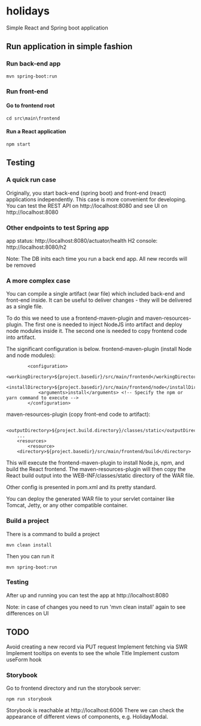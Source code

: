 # holidays
Simple React and Spring boot application

## Run application in simple fashion


### Run back-end app
```
mvn spring-boot:run
``` 

### Run front-end
#### Go to frontend root
``` 
cd src\main\frontend
``` 

#### Run a React application
```
npm start 
``` 



## Testing
### A quick run case
Originally, you start back-end (spring boot) and front-end (react) applications independently.
This case is more convenient for developing.
You can test the REST API on http://localhost:8080
and see UI on http://localhost:8080

### Other endpoints to test Spring app
app status: http://localhost:8080/actuator/health
H2 console: http://localhost:8080/h2

Note: The DB inits each time you run a back end app. All new records will be removed

### A more complex case
You can compile a single artifact (war file) which included back-end and front-end inside.
It can be useful to deliver changes - they will be delivered as a single file.

To do this we need to use a frontend-maven-plugin and maven-resources-plugin.
The first one is needed to inject NodeJS into artifact and deploy node modules inside it.
The second one is needed to copy frontend code into artifact.

The significant configuration is below.
frontend-maven-plugin (install Node and node modules):
```
		<configuration>
			<workingDirectory>${project.basedir}/src/main/frontend</workingDirectory>
			<installDirectory>${project.basedir}/src/main/frontend/node</installDirectory>
			<arguments>install</arguments> <!-- Specify the npm or yarn command to execute -->
		</configuration>
```
maven-resources-plugin (copy front-end code to artifact):
```
    <outputDirectory>${project.build.directory}/classes/static</outputDirectory>
    ...
    <resources>
		<resource>
	<directory>${project.basedir}/src/main/frontend/build</directory>
```
This will execute the frontend-maven-plugin to install Node.js, npm, and build the React frontend. 
The maven-resources-plugin will then copy the React build output into the WEB-INF/classes/static directory of the WAR file.

Other config is presented in pom.xml and its pretty standard.

You can deploy the generated WAR file to your servlet container like Tomcat, Jetty, or any other compatible container.

### Build a project
There is a command to build a project
```
mvn clean install
```

Then you can run it
```
mvn spring-boot:run
```

### Testing  
After up and running you can test the app at
http://localhost:8080

Note: in case of changes you need to run 'mvn clean install' again to see differences on UI

## TODO
Avoid creating a new record via PUT request
Implement fetching via SWR
Implement tooltips on events to see the whole Title
Implement custom useForm hook

### Storybook
Go to frontend directory and run the storybook server:
```
npm run storybook
```
Storybook is reachable at http://localhost:6006
There we can check the appearance of different views of components, e.g. HolidayModal. 
